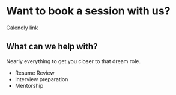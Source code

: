 # Want to book a session with us?
Calendly link

## What can we help with?
Nearly everything to get you closer to that dream role.

- Resume Review
- Interview preparation
- Mentorship

